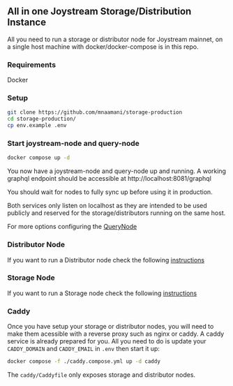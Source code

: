 ## All in one Joystream Storage/Distribution Instance

All you need to run a storage or distributor node for Joystream mainnet, on a single host machine with docker/docker-compose is in this repo.

### Requirements

Docker

### Setup

```sh
git clone https://github.com/mnaamani/storage-production
cd storage-production/
cp env.example .env
```

### Start joystream-node and query-node

```sh
docker compose up -d
```

You now have a joystream-node and query-node up and running.
A working graphql endpoint should be accessible at http://localhost:8081/graphql

You should wait for nodes to fully sync up before using it in production.

Both services only listen on localhost as they are intended to be used publicly and reserved for the storage/distributors running on the same host.

For more options configuring the [QueryNode](QUERYNODE.md)

### Distributor Node
If you want to run a Distributor node check the following [instructions](DISTRIBUTOR.md)

### Storage Node
If you want to run a Storage node check the following [instructions](STORAGE.md)

### Caddy
Once you have setup your storage or distributor nodes, you will need to make them acessible with a reverse proxy such as nginx or caddy. A caddy service is already prepared for you.
All you need to do is update your `CADDY_DOMAIN` and `CADDY_EMAIL` in `.env` then start it up:

```sh
docker compose -f ./caddy.compose.yml up -d caddy
```

The `caddy/Caddyfile` only exposes storage and distributor nodes.
